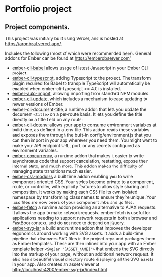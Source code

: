 # Portfolio project


## Project components.
This project was initially built using Vercel, and is hosted at 
<https://aronbeal.vercel.app/>.  

Includes the following (most of which were recommended [here](https://www.salsify.com/blog/engineering/essential-ember-addons-the-state-of-the-ember-addon-ecosystem-in-2019)).  General addons for Ember can be 
found at <https://emberobserver.com/>

- [ember-cli-babel](https://emberobserver.com/addons/ember-cli-babel) allows usage of latest Javascript in your Ember CLI project.
- [ember-cli-typescript](https://github.com/typed-ember/ember-cli-typescript), adding Typescript to the project. The transform plugin required for Babel to transpile TypeScript will automatically be enabled when ember-cli-typescript >= 4.0 is installed.
- [ember-auto-import](https://github.com/ef4/ember-auto-import), allowing importing from standard NPM modules.
- [ember-cli-update](https://github.com/ember-cli/ember-cli-update), which includes a mechanism to ease updating to newer versions of Ember.
- [ember-cli-document-title](https://github.com/kimroen/ember-cli-document-title), a runtime addon that lets you update the document `<title>` on a per-route basis. It lets you define the title directly on a title field on any route:
- [ember-cli-dotenv](https://github.com/fivetanley/ember-cli-dotenv): allows your app to consume environment variables at build time, as defined in a .env file. This addon reads these variables and exposes them through the built-in config/environment.js that you can then import in your app wherever you need them. You might want to make your API endpoint URL, port, or any secrets configured as environment variables.
- [ember-concurrency](http://ember-concurrency.com/docs/introduction/), a runtime addon that makes it easier to write asynchronus code that support cancelation, restarting, expose their internal state, and much more. This addon makes the difficulty of managing state transitions much easier.
- [ember-css-modules](https://github.com/salsify/ember-css-modules) a built time addon enabling you to write component-oriented CSS. Your styles become private to a component, route, or controller, with explicity features to allow style sharing and composition. It works by making each CSS file its own isolated namespace by transforming class names to ensure they’re unique. Your .css files are now peers of your component .hbs and .js files.
- [ember-fetch](https://github.com/ember-cli/ember-fetch) a runtime addon providing an alternative to AJAX requests. It allows the app to make network requests. ember-fetch is useful for applications needing to support network requests in both a browser and FastBoot context, and do not need to depend on jQuery.
- [ember-svg-jar](https://github.com/ivanvotti/ember-svg-jar) a build and runtime addon that improves the developer ergonomics around working with SVG assets. It adds a build-time pipeline that discovers SVG files in the project repo and packages them as Ember templates. These are then inlined into your app with an Ember template helper `<SvgJar "[ASSET_NAME]">` that embeds the SVG directly into the markup of your page, without an additional network request. It also has a beautiful visual directory route displaying all the SVG assets in your app.  Also creates an asset viewer at <http://localhost:4200/ember-svg-jar/index.html>
